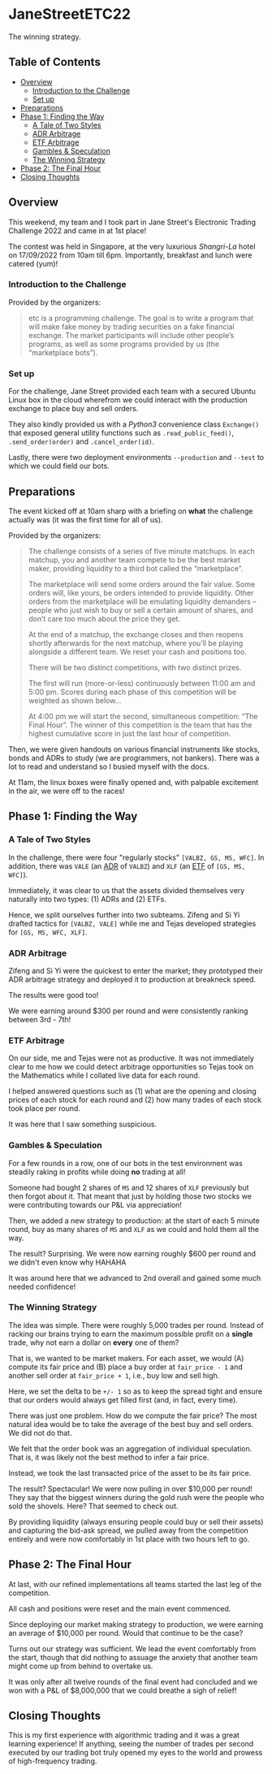 # JaneStreetETC22

The winning strategy.

## Table of Contents

- [Overview](#overview)
    - [Introduction to the Challenge](#introduction-to-the-challenge)
    - [Set up](#set-up)
- [Preparations](#preparations)
- [Phase 1: Finding the Way](#phase-1-finding-the-way)
    - [A Tale of Two Styles](#a-tale-of-two-styles)
    - [ADR Arbitrage](#adr-arbitrage)
    - [ETF Arbitrage](#etf-arbitrage)
    - [Gambles & Speculation](#gambles-speculation)
    - [The Winning Strategy](#the-winning-strategy)
- [Phase 2: The Final Hour](#phase-2-the-final-hour)
- [Closing Thoughts](#closing-thoughts)

## Overview

This weekend, my team and I took part in Jane Street's Electronic Trading Challenge 2022 and came in at 1st place!

The contest was held in Singapore, at the very luxurious *Shangri-La* hotel on 17/09/2022 from 10am till 6pm. Importantly, breakfast and lunch were catered (yum)!

### Introduction to the Challenge

Provided by the organizers:

> etc is a programming challenge. The goal is to write a program that will make fake money by trading securities on a fake financial exchange. The market participants will include other people’s programs, as well as some programs provided by us (the “marketplace bots”).

### Set up

For the challenge, Jane Street provided each team with a secured Ubuntu Linux box in the cloud wherefrom we could interact with the production exchange to place buy and sell orders.

They also kindly provided us with a *Python3* convenience class `Exchange()`  that exposed general utility functions such as `.read_public_feed()`, `.send_order(order)` and `.cancel_order(id)`.

Lastly, there were two deployment environments `--production` and `--test` to which we could field our bots.

## Preparations

The event kicked off at 10am sharp with a briefing on **what** the challenge actually was (it was the first time for all of us).

Provided by the organizers:

> The challenge consists of a series of five minute matchups. In each matchup, you and another team compete to be the best market maker, providing liquidity to a third bot called the “marketplace”.
>
> The marketplace will send some orders around the fair value. Some orders will, like yours, be orders intended to provide liquidity. Other orders from the marketplace will be emulating liquidity demanders – people who just wish to buy or sell a certain amount of shares, and don’t care too much about the price they get.
>
> At the end of a matchup, the exchange closes and then reopens shortly afterwards for the next matchup, where you’ll be playing alongside a different team. We reset your cash and positions too.
>
> There will be two distinct competitions, with two distinct prizes.
>
> The first will run (more-or-less) continuously between 11:00 am and 5:00 pm. Scores during each phase of this competition will be weighted as shown below...
>
> At 4:00 pm we will start the second, simultaneous competition: “The Final Hour”. The winner of this competition is the team that has the highest cumulative score in just the last hour of competition.

Then, we were given handouts on various financial instruments like stocks, bonds and ADRs to study (we are programmers, not bankers). There was a lot to read and understand so I busied myself with the docs.

At 11am, the linux boxes were finally opened and, with palpable excitement in the air, we were off to the races!

## Phase 1: Finding the Way


### A Tale of Two Styles

In the challenge, there were four "regularly stocks" `[VALBZ, GS, MS, WFC]`. In addition, there was `VALE` (an [ADR](https://www.investopedia.com/terms/a/adr.asp) of `VALBZ`) and `XLF` (an [ETF](https://www.investopedia.com/terms/e/etf.asp) of `[GS, MS, WFC]`).

Immediately, it was clear to us that the assets divided themselves very naturally into two types: (1) ADRs and (2) ETFs.

Hence, we split ourselves further into two subteams. Zifeng and Si Yi drafted tactics for `[VALBZ, VALE]` while me and Tejas developed strategies for `[GS, MS, WFC, XLF]`.

### ADR Arbitrage

Zifeng and Si Yi were the quickest to enter the market; they prototyped their ADR arbitrage strategy and deployed it to production at breakneck speed.

The results were good too!

We were earning around $300 per round and were consistently ranking between 3rd - 7th!

### ETF Arbitrage

On our side, me and Tejas were not as productive. It was not immediately clear to me how we could detect arbitrage opportunities so Tejas took on the Mathematics while I collated live data for each round.

I helped answered questions such as (1) what are the opening and closing prices of each stock for each round and (2) how many trades of each stock took place per round.

It was here that I saw something suspicious.

### Gambles & Speculation

For a few rounds in a row, one of our bots in the test environment was steadily raking in profits while doing **no** trading at all!

Someone had bought 2 shares of `MS` and 12 shares of `XLF` previously but then forgot about it. That meant that just by holding those two stocks we were contributing towards our P&L via appreciation!

Then, we added a new strategy to production: at the start of each 5 minute round, buy as many shares of `MS` and `XLF` as we could and hold them all the way.

The result? Surprising. We were now earning roughly $600 per round and we didn't even know why HAHAHA

It was around here that we advanced to 2nd overall and gained some much needed confidence!

### The Winning Strategy

The idea was simple. There were roughly 5,000 trades per round. Instead of racking our brains trying to earn the maximum possible profit on a **single** trade, why not earn a dollar on **every** one of them?

That is, we wanted to be market makers. For each asset, we would (A) compute its fair price and (B) place a buy order at `fair_price - 1` and another sell order at `fair_price + 1`, i.e., buy low and sell high.

Here, we set the delta to be `+/- 1` so as to keep the spread tight and ensure that our orders would always get filled first (and, in fact, every time).

There was just one problem. How do we compute the fair price? The most natural idea would be to take the average of the best buy and sell orders. We did not do that.

We felt that the order book was an aggregation of individual speculation. That is, it was likely not the best method to infer a fair price.

Instead, we took the last transacted price of the asset to be its fair price.

The result? Spectacular! We were now pulling in over $10,000 per round! They say that the biggest winners during the gold rush were the people who sold the shovels. Here? That seemed to check out.

By providing liquidity (always ensuring people could buy or sell their assets) and capturing the bid-ask spread, we pulled away from the competition entirely and were now comfortably in 1st place with two hours left to go.

## Phase 2: The Final Hour

At last, with our refined implementations all teams started the last leg of the competition.

All cash and positions were reset and the main event commenced.

Since deploying our market making strategy to production, we were earning an average of $10,000 per round. Would that continue to be the case?

Turns out our strategy was sufficient. We lead the event comfortably from the start, though that did nothing to assuage the anxiety that another team might come up from behind to overtake us.

It was only after all twelve rounds of the final event had concluded and we won with a P&L of $8,000,000 that we could breathe a sigh of relief!

## Closing Thoughts

This is my first experience with algorithmic trading and it was a great learning experience! If anything, seeing the number of trades per second executed by our trading bot truly opened my eyes to the world and prowess of high-frequency trading.
